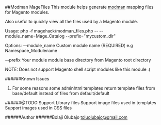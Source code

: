 ##Modman MageFiles
This module helps generate <a target="_blank" href="https://github.com/colinmollenhour/modman/wiki/Tutorial">modman</a> mapping files for Magento modules.

Also useful to quickly view all the files used by a Magento module.


Usage: php -f magehack/modman_files.php -- --module_name=Mage_Catalog --prefix="mycustom_dir"

Options:
--module_name Custom module name (REQUIRED) e.g Namespace_Modulename

--prefix  Your module module base directory from Magento root directory

NOTE:
Does not support Magento shell script modules like this module :)

######Known Issues
1. For some reasons some adminhtml templates return template files from base/default 
instead of files from default/default

######@TODO
Support Library files
Support image files used in templates
Support images used in CSS files

######Author 
######Bolaji Olubajo <toluolubajo@gmail.com>